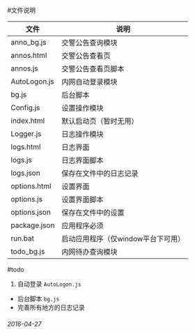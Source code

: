    
#文件说明

| 文件           | 说明          |
| ------------- | ------------- |
| anno_bg.js | 交警公告查询模块 |
| annos.html | 交警公告查看页 |
| annos.js | 交警公告查看页脚本 |
| AutoLogon.js | 内网自动登录模块 |
| bg.js | 后台脚本 |
| Config.js | 设置操作模块 |
| index.html | 默认启动页（暂时无用） |
| Logger.js | 日志操作模块 |
| logs.html | 日志界面 |
| logs.js | 日志界面脚本 |
| logs.json | 保存在文件中的日志记录 |
| options.html | 设置界面 |
| options.js | 设置界面脚本 |
| options.json | 保存在文件中的设置 |
| package.json | 应用程序必须 |
| run.bat | 启动应用程序（仅window平台下可用） |
| todo_bg.js | 内网待办查询模块 |

#todo
1. 自动登录 `AutoLogon.js`
* 后台脚本 `bg.js`
* 完善所有地方的日志记录

###### 2016-04-27
